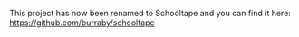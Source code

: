 This project has now been renamed to Schooltape and you can find it here: https://github.com/burraby/schooltape
